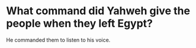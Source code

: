 # What command did Yahweh give the people when they left Egypt?

He commanded them to listen to his voice.
